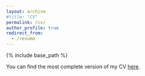 ```yaml
---
layout: archive
#title: "CV"
permalink: /cv/
author_profile: true
redirect_from:
  - /resume
---
```


{% include base_path %}

You can find the most complete version of my CV [here](https://github.com/YuliyaShapovalova/yuliyashapovalova.github.io/blob/master/files/CV_Shapovalova_November2021.pdf). 

